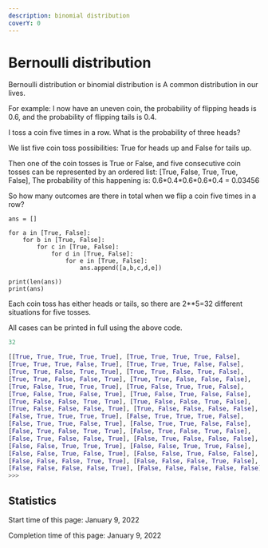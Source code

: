 ```yaml
---
description: binomial distribution
coverY: 0
---
```


# Bernoulli distribution

Bernoulli distribution or binomial distribution is A common distribution in our lives.

For example: I now have an uneven coin, the probability of flipping heads is 0.6, and the probability of flipping tails is 0.4.

I toss a coin five times in a row. What is the probability of three heads?

We list five coin toss possibilities: True for heads up and False for tails up.

Then one of the coin tosses is True or False, and five consecutive coin tosses can be represented by an ordered list: \[True, False, True, True, False], The probability of this happening is: 0.6\*0.4\*0.6\*0.6\*0.4 = 0.03456

So how many outcomes are there in total when we flip a coin five times in a row?

```cfscript
ans = []

for a in [True, False]:
    for b in [True, False]:
        for c in [True, False]:
            for d in [True, False]:
                for e in [True, False]:
                    ans.append([a,b,c,d,e])

print(len(ans))
print(ans)
```

Each coin toss has either heads or tails, so there are 2\*\*5=32 different situations for five tosses.

All cases can be printed in full using the above code.

```python
32

[[True, True, True, True, True], [True, True, True, True, False], 
[True, True, True, False, True], [True, True, True, False, False], 
[True, True, False, True, True], [True, True, False, True, False], 
[True, True, False, False, True], [True, True, False, False, False], 
[True, False, True, True, True], [True, False, True, True, False], 
[True, False, True, False, True], [True, False, True, False, False], 
[True, False, False, True, True], [True, False, False, True, False], 
[True, False, False, False, True], [True, False, False, False, False], 
[False, True, True, True, True], [False, True, True, True, False], 
[False, True, True, False, True], [False, True, True, False, False], 
[False, True, False, True, True], [False, True, False, True, False], 
[False, True, False, False, True], [False, True, False, False, False], 
[False, False, True, True, True], [False, False, True, True, False], 
[False, False, True, False, True], [False, False, True, False, False], 
[False, False, False, True, True], [False, False, False, True, False], 
[False, False, False, False, True], [False, False, False, False, False]]
>>> 
```



















## Statistics

Start time of this page: January 9, 2022

Completion time of this page: January 9, 2022

